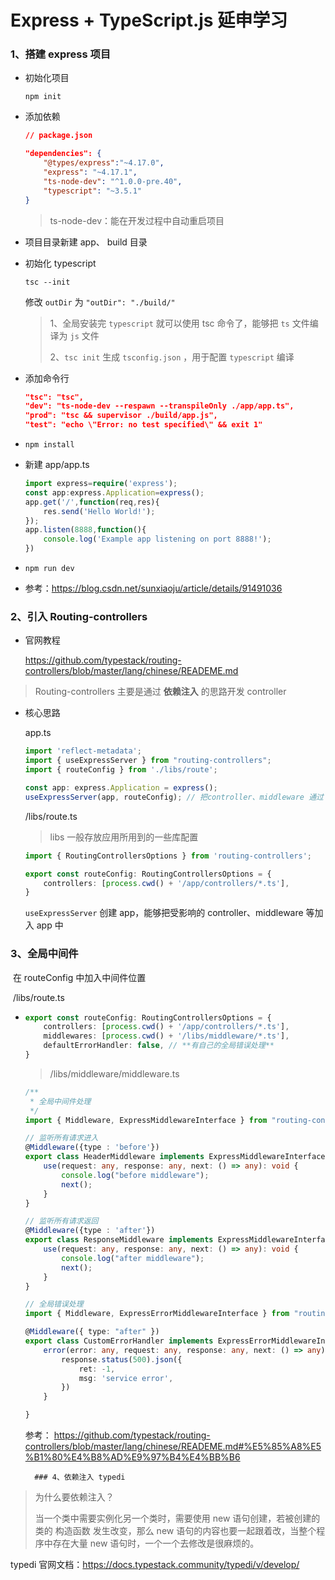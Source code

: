 # Express + TypeScript.js 延申学习

### 1、搭建 express 项目

- 初始化项目

  `npm init`

- 添加依赖

  ```json
  // package.json
  
  "dependencies": {
      "@types/express":"~4.17.0",
      "express": "~4.17.1",
      "ts-node-dev": "^1.0.0-pre.40",
      "typescript": "~3.5.1"
  }
  ```

  > ts-node-dev：能在开发过程中自动重启项目

- 项目目录新建 app、 build 目录

- 初始化 typescript

  `tsc --init`

  修改 `outDir`  为 `"outDir": "./build/"`

  > 1、全局安装完 `typescript` 就可以使用 tsc 命令了，能够把 `ts` 文件编译为 `js` 文件
  >
  > 2、`tsc init` 生成 `tsconfig.json`  ，用于配置 `typescript` 编译

- 添加命令行

  ```json
  "tsc": "tsc",
  "dev": "ts-node-dev --respawn --transpileOnly ./app/app.ts",
  "prod": "tsc && supervisor ./build/app.js",
  "test": "echo \"Error: no test specified\" && exit 1"
  ```

- `npm install`

- 新建 app/app.ts

  ```typescript
  import express=require('express');
  const app:express.Application=express();
  app.get('/',function(req,res){
      res.send('Hello World!');
  });
  app.listen(8888,function(){
      console.log('Example app listening on port 8888!');
  })
  ```

- `npm run dev`

- 参考：https://blog.csdn.net/sunxiaoju/article/details/91491036

### 2、引入 Routing-controllers 

- 官网教程

  https://github.com/typestack/routing-controllers/blob/master/lang/chinese/READEME.md	

> Routing-controllers 主要是通过 **依赖注入** 的思路开发 controller

- 核心思路

  app.ts

  ```typescript
  import 'reflect-metadata';
  import { useExpressServer } from "routing-controllers";
  import { routeConfig } from './libs/route';
  
  const app: express.Application = express();
  useExpressServer(app, routeConfig); // 把controller、middleware 通过 routeConfig 加入 app 中
  ```

  /libs/route.ts

  > libs 一般存放应用所用到的一些库配置

  ```typescript
  import { RoutingControllersOptions } from 'routing-controllers';
  
  export const routeConfig: RoutingControllersOptions = {
      controllers: [process.cwd() + '/app/controllers/*.ts'],
  }
  ```

  `useExpressServer` 创建 app，能够把受影响的 controller、middleware 等加入 app 中

### 3、全局中间件

​	在 routeConfig 中加入中间件位置

​       /libs/route.ts

- ```typescript
  export const routeConfig: RoutingControllersOptions = {
      controllers: [process.cwd() + '/app/controllers/*.ts'],
      middlewares: [process.cwd() + '/libs/middleware/*.ts'],
      defaultErrorHandler: false, // **有自己的全局错误处理**
  }
  ```

  > /libs/middleware/middleware.ts

  ```typescript
  /**
   * 全局中间件处理
   */
  import { Middleware, ExpressMiddlewareInterface } from "routing-controllers";
  
  // 监听所有请求进入
  @Middleware({type : 'before'})
  export class HeaderMiddleware implements ExpressMiddlewareInterface {
      use(request: any, response: any, next: () => any): void {
          console.log("before middleware");
          next();
      }
  }
  
  // 监听所有请求返回
  @Middleware({type : 'after'})
  export class ResponseMiddleware implements ExpressMiddlewareInterface {
      use(request: any, response: any, next: () => any): void {
          console.log("after middleware");
          next();
      }
  }
  
  // 全局错误处理
  import { Middleware, ExpressErrorMiddlewareInterface } from "routing-controllers";
  
  @Middleware({ type: "after" })
  export class CustomErrorHandler implements ExpressErrorMiddlewareInterface {
      error(error: any, request: any, response: any, next: () => any) {
          response.status(500).json({
              ret: -1,
              msg: 'service error',
          })
      }
  
  }
  ```

  参考： https://github.com/typestack/routing-controllers/blob/master/lang/chinese/READEME.md#%E5%85%A8%E5%B1%80%E4%B8%AD%E9%97%B4%E4%BB%B6

		### 4、依赖注入 typedi

> 为什么要依赖注入？
>
> 当一个类中需要实例化另一个类时，需要使用 new 语句创建，若被创建的类的 构造函数 发生改变，那么 new 语句的内容也要一起跟着改，当整个程序中存在大量 new 语句时，一个一个去修改是很麻烦的。

typedi 官网文档：https://docs.typestack.community/typedi/v/develop/